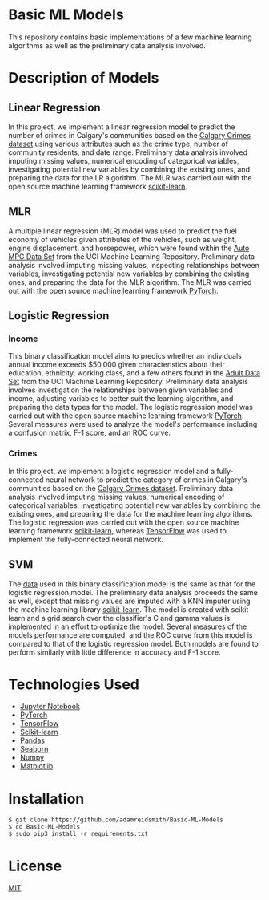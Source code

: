 # Basic ML Models
This repository contains basic implementations of a few machine learning algorithms as well as the preliminary data analysis involved.

# Description of Models

## Linear Regression
In this project, we implement a linear regression model to predict the number of crimes in Calgary's communities based on the [Calgary Crimes dataset](https://data.calgary.ca/Health-and-Safety/Community-Crime-Statistics/78gh-n26t/about_data) using various attributes such as the crime type, number of community residents, and date range. Preliminary data analysis involved imputing missing values, numerical encoding of categorical variables, investigating potential new variables by combining the existing ones, and preparing the data for the LR algorithm.  The MLR was carried out with the open source machine learning framework [scikit-learn](https://scikit-learn.org/stable/).

## MLR
A multiple linear regression (MLR) model was used to predict the fuel economy of vehicles given attributes of the vehicles, such as weight, engine displacement, and horsepower, which were found within the [Auto MPG Data Set](http://archive.ics.uci.edu/ml/datasets/Auto+MPG) from the UCI Machine Learning Repository.  Preliminary data analysis involved imputing missing values, inspecting relationships between variables, investigating potential new variables by combining the existing ones, and preparing the data for the MLR algorithm.  The MLR was carried out with the open source machine learning framework [PyTorch](https://pytorch.org).

## Logistic Regression

### Income
This binary classification model aims to predics whether an individuals annual income exceeds $50,000 given characteristics about their education, ethnicity, working class, and a few others found in the [Adult Data Set](https://archive.ics.uci.edu/ml/datasets/adult) from the UCI Machine Learning Repository.  Preliminary data analysis involves investigation the relationships between given variables and income, adjusting variables to better suit the learning algorithm, and preparing the data types for the model.  The logistic regression model was carried out with the open source machine learning framework [PyTorch](https://pytorch.org).  Several measures were used to analyze the model's performance including a confusion matrix, F-1 score, and an [ROC curve](https://en.wikipedia.org/wiki/Receiver_operating_characteristic).

### Crimes
In this project, we implement a logistic regression model and a fully-connected neural network to predict the category of crimes in Calgary's communities based on the [Calgary Crimes dataset](https://data.calgary.ca/Health-and-Safety/Community-Crime-Statistics/78gh-n26t/about_data). Preliminary data analysis involved imputing missing values, numerical encoding of categorical variables, investigating potential new variables by combining the existing ones, and preparing the data for the machine learning algorithms. The logistic regression was carried out with the open source machine learning framework [scikit-learn](https://scikit-learn.org/stable/), whereas [TensorFlow](https://www.tensorflow.org) was used to implement the fully-connected neural network.


## SVM
The [data](https://archive.ics.uci.edu/ml/datasets/adult) used in this binary classification model is the same as that for the logistic regression model.  The preliminary data analysis proceeds the same as well, except that missing values are imputed with a KNN imputer using the machine learning library [scikit-learn](https://scikit-learn.org/stable/).  The model is created with scikit-learn and a grid search over the classifier's C and gamma values is implemented in an effort to optimize the model.  Several measures of the models performance are computed, and the ROC curve from this model is compared to that of the logistic regression model.  Both models are found to perform similarly with little difference in accuracy and F-1 score.

# Technologies Used
 * [Jupyter Notebook](https://jupyter.org)
 * [PyTorch](https://pytorch.org)
 * [TensorFlow](https://www.tensorflow.org)
 * [Scikit-learn](https://scikit-learn.org/)
 * [Pandas](https://pandas.pydata.org)
 * [Seaborn](https://seaborn.pydata.org)
 * [Numpy](https://numpy.org)
 * [Matplotlib](https://matplotlib.org)

# Installation
    $ git clone https://github.com/adamreidsmith/Basic-ML-Models
    $ cd Basic-ML-Models
    $ sudo pip3 install -r requirements.txt

# License
[MIT](/LICENSE)
